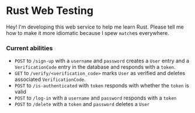 # Rust Web Testing

Hey! I'm developing this web service to help me learn Rust. Please tell me how to make it more idiomatic because I spew `match`es everywhere.

### Current abilities
 - `POST` to `/sign-up` with a `username` and `password` creates a `User` entry and a `VerificationCode` entry in the database and responds with a `token`.
 - `GET` to `/verify/<verification_code>` marks `User` as verified and deletes associated `VerificationCode`.
 - `POST` to `/is-authenticated` with `token` responds with whether the `token` is valid
 - `POST` to `/log-in` with a `username` and `password` responds with a `token`
 - `POST` to `/delete` with a `token` and `password` deletes a `User`

